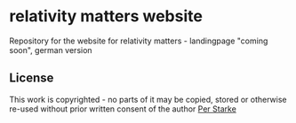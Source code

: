 # relativity matters website
Repository for the website for relativity matters - landingpage "coming soon", german version

## License
This work is copyrighted - no parts of it may be copied, stored or otherwise re-used without prior written consent
of the author [Per Starke](mailto:info@perstarke-webdev.de)
